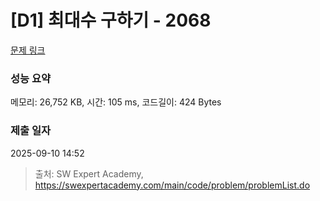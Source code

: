 # [D1] 최대수 구하기 - 2068 

[문제 링크](https://swexpertacademy.com/main/code/problem/problemDetail.do?contestProbId=AV5QQhbqA4QDFAUq) 

### 성능 요약

메모리: 26,752 KB, 시간: 105 ms, 코드길이: 424 Bytes

### 제출 일자

2025-09-10 14:52



> 출처: SW Expert Academy, https://swexpertacademy.com/main/code/problem/problemList.do